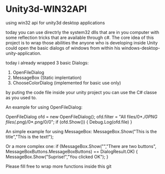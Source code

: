 # Unity3d-WIN32API
using win32 api for unity3d desktop applications

today you can use directrly the system32 dlls that are in you computer with some reflection tricks that are available through c#.
The core idea of this project is to wrap those abilities the anyone who is developing inside Unity could open the basic dialogs of windows from within his windows-desktop-unity-application.

today i already wrapped 3 basic Dialogs:
1. OpenFileDialog
2. MessageBox (Static implentation)
3. ChooseColorDialog (implemented for basic use only)

by puting the code file inside your unity project you can use the C# classe as you used to.

An example for using OpenFileDialog:

OpenFileDialog ofd = new OpenFileDialog(); 
ofd.filter = "All files/0*.*/0PNG files(*.png)/0*.png/0/0";
if (ofd.Show())
{
  Debug.Log(ofd.file)
}

An simple example for using MessageBox:
MessageBox.Show("This is the title","This is the text!");

Or a more complex one:
if (MessageBox.Show("","There are two buttons", MessageBoxButtons.MessageBoxButtons) == DialogResult.OK)
{
  MessageBox.Show("Suprise!","You clicked OK");
}

Please fill free to wrap more functions inside this git
